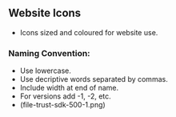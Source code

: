 ## Website Icons

* Icons sized and coloured for website use.

### Naming Convention:
* Use lowercase.
* Use decriptive words separated by commas.
* Include width at end of name.
* For versions add -1, -2, etc.
* (file-trust-sdk-500-1.png)